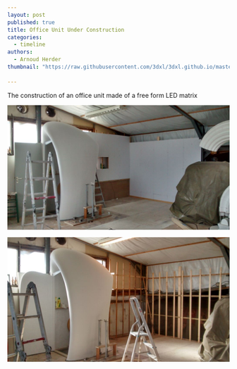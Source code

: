 ```yaml
---
layout: post
published: true
title: Office Unit Under Construction
categories:
  - timeline
authors:
  - Arnoud Herder
thumbnail: "https://raw.githubusercontent.com/3dxl/3dxl.github.io/master/photos/2014-06-08/02_1.midi.jpg"

---
```

The construction of an office unit made of a free form LED matrix

![](https://raw.githubusercontent.com/3dxl/3dxl.github.io/master/photos/2014-06-09/00_img_20140609_151332777_hdr.midi.jpg)
 
 
![](https://raw.githubusercontent.com/3dxl/3dxl.github.io/master/photos/2014-06-08/04_img_20140608_181504759_hdr.midi.jpg)
